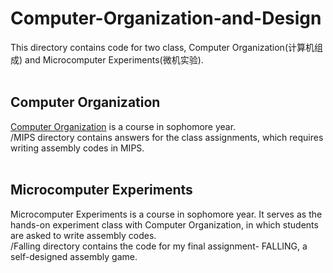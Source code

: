 # Computer-Organization-and-Design

This directory contains code for two class, Computer Organization(计算机组成) and Microcomputer Experiments(微机实验).<br><br>

## Computer Organization
[Computer Organization](https://www.coursera.org/learn/jisuanji-zucheng/home/welcome) is a course in sophomore year.<br>
/MIPS directory contains answers for the class assignments, which requires writing assembly codes in MIPS.<br><br>

## Microcomputer Experiments
Microcomputer Experiments is a course in sophomore year. It serves as the hands-on experiment class with Computer Organization, in which students are asked to write assembly codes.<br>
/Falling directory contains the code for my final assignment- FALLING, a self-designed assembly game.
